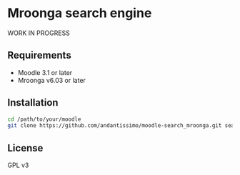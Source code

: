 # Mroonga search engine

WORK IN PROGRESS

## Requirements

* Moodle 3.1 or later
* Mroonga v6.03 or later

## Installation

```bash
cd /path/to/your/moodle
git clone https://github.com/andantissimo/moodle-search_mroonga.git search/engine/mroonga
```

## License

GPL v3
